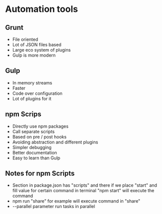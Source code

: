 # Automation tools
## Grunt
* File oriented
* Lot of JSON files based
* Large eco system of plugins
* Gulp is more modern

## Gulp
* In memory streams
* Faster
* Code over configuration
* Lot of plugins for it

## npm Scrips
* Directly use npm packages
* Call separate scripts
* Based on pre / post hooks
* Avoiding abstraction and different plugins
* Simpler debugging
* Better documentation
* Easy to learn than Gulp

## Notes for npm Scripts
* Section in package.json has "scripts" and there if we place "start" and fill value for certain command in terminal "npm start" will execute the command
* npm run "share" for example will execute command in "share"
* --parallel parameter run tasks in parallel
